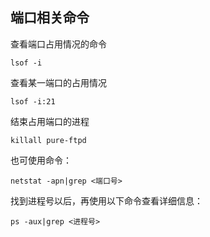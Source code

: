 ## 端口相关命令

查看端口占用情况的命令

```
lsof -i
```

查看某一端口的占用情况

```
lsof -i:21
```

结束占用端口的进程

```
killall pure-ftpd
```

也可使用命令：

```
netstat -apn|grep <端口号>
```

 找到进程号以后，再使用以下命令查看详细信息：
```
ps -aux|grep <进程号>
```
